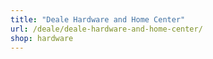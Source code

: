 ```yaml
---
title: "Deale Hardware and Home Center"
url: /deale/deale-hardware-and-home-center/
shop: hardware
---
```

